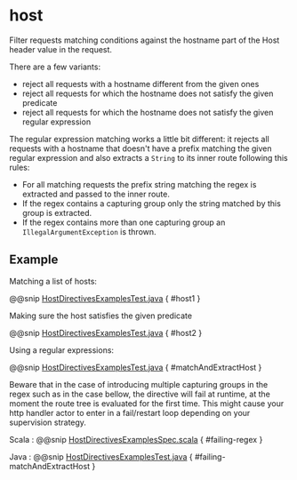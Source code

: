 # host

Filter requests matching conditions against the hostname part of the Host header value
in the request.

There are a few variants:

 * reject all requests with a hostname different from the given ones
 * reject all requests for which the hostname does not satisfy the given predicate
 * reject all requests for which the hostname does not satisfy the given regular expression

The regular expression matching works a little bit different: it rejects all requests with a hostname
that doesn't have a prefix matching the given regular expression and also extracts a `String` to its
inner route following this rules:

>
 * For all matching requests the prefix string matching the regex is extracted and passed to the inner route.
 * If the regex contains a capturing group only the string matched by this group is extracted.
 * If the regex contains more than one capturing group an `IllegalArgumentException` is thrown.

## Example

Matching a list of hosts:

@@snip [HostDirectivesExamplesTest.java]($test$/java/docs/http/javadsl/server/directives/HostDirectivesExamplesTest.java) { #host1 }

Making sure the host satisfies the given predicate

@@snip [HostDirectivesExamplesTest.java]($test$/java/docs/http/javadsl/server/directives/HostDirectivesExamplesTest.java) { #host2 }

Using a regular expressions:

@@snip [HostDirectivesExamplesTest.java]($test$/java/docs/http/javadsl/server/directives/HostDirectivesExamplesTest.java) { #matchAndExtractHost }

Beware that in the case of introducing multiple capturing groups in the regex such as in the case bellow, the
directive will fail at runtime, at the moment the route tree is evaluated for the first time. This might cause
your http handler actor to enter in a fail/restart loop depending on your supervision strategy.

Scala
:  @@snip [HostDirectivesExamplesSpec.scala]($test$/scala/docs/http/scaladsl/server/directives/HostDirectivesExamplesSpec.scala) { #failing-regex }

Java
:  @@snip [HostDirectivesExamplesTest.java]($test$/java/docs/http/javadsl/server/directives/HostDirectivesExamplesTest.java) { #failing-matchAndExtractHost }
